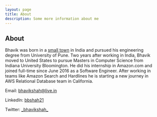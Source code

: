 ```yaml
---
layout: page
title: About
description: Some more information about me
---
```



## About
Bhavik was born in a [small town](https://en.wikipedia.org/wiki/Pachora) in India and pursued his engineering degree from University of Pune. Two years after working in India, Bhavik moved to United States to pursue Masters in Computer Science from Indiana University Bloomington. He did his internship in Amazon.com and joined full-time since June 2016 as a Software Engineer. After working in teams like Amazon Search and Hardlines he is starting a new journey in AWS Relational Database team in California.

Email: bhavikshah@live.in

LinkedIn: [bbshah21](https://www.linkedin.com/in/bbshah21/)

Twitter: [\_bhavikshah_](https://twitter.com/_bhavikshah_)
